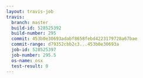```yaml
---
layout: travis-job
travis:
  branch: master
  build-id: 528525392
  build-number: 295
  commit: 453b0e30693adabf8658febd4223179728a67bae
  commit-range: d79352cbb2c3...453b0e30693a
  job-id: 528525397
  job-number: 295.5
  os-name: osx
  test-result: 0
---
```

